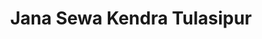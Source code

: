 ---
title: "Jana Sewa Kendra Tulasipur"
url: /tulasipur/jana-sewa-kendra-tulasipur/
shop: Allgemein
---